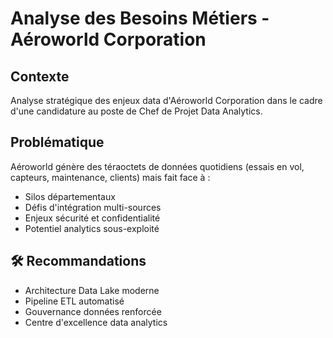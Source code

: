 # Analyse des Besoins Métiers - Aéroworld Corporation

##  Contexte
Analyse stratégique des enjeux data d'Aéroworld Corporation dans le cadre d'une candidature au poste de Chef de Projet Data Analytics.

##  Problématique
Aéroworld génère des téraoctets de données quotidiens (essais en vol, capteurs, maintenance, clients) mais fait face à :
- Silos départementaux 
- Défis d'intégration multi-sources
- Enjeux sécurité et confidentialité
- Potentiel analytics sous-exploité

## 🛠 Recommandations
- Architecture Data Lake moderne
- Pipeline ETL automatisé
- Gouvernance données renforcée
- Centre d'excellence data analytics


